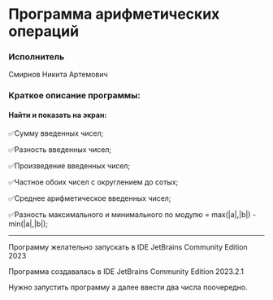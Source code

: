 # Программа арифметических операций
### Исполнитель 
Смирнов Никита Артемович

### Краткое описание программы: 
#### Найти и показать на экран:
:white_check_mark:Сумму введенных чисел; 

:white_check_mark:Разность введенных чисел; 

:white_check_mark:Произведение введенных чисел; 

:white_check_mark:Частное обоих чисел с округлением до сотых; 

:white_check_mark:Среднее арифметическое введенных чисел; 

:white_check_mark:Разность максимального и минимального по модулю = max(|a|,|b|) - min(|a|,|b|);

____
Программу желательно запускать в IDE JetBrains Community Edition 2023

Программa создавалась в IDE JetBrains Community Edition 2023.2.1

Нужно запустить программу а далее ввести два числа поочередно.

